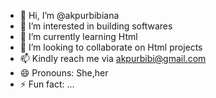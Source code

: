 - 👋 Hi, I’m @akpurbibiana
- 👀 I’m interested in building softwares
- 🌱 I’m currently learning Html
- 💞️ I’m looking to collaborate on Html projects
- 📫 Kindly reach me via akpurbibi@gmail.com
- 😄 Pronouns: She,her
- ⚡ Fun fact: ...

<!---
akpurbibiana/akpurbibiana is a ✨ special ✨ repository because its `README.md` (this file) appears on your GitHub profile.
You can click the Preview link to take a look at your changes.
--->
